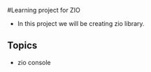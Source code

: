 #Learning project for ZIO

- In this project we will be creating zio library.
## Topics

- zio console
